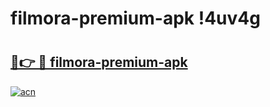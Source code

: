 # filmora-premium-apk !4uv4g

# <h2><a href="https://p3q0p4.esa.edu.pl?title=filmora-premium-apk&ref=4uv4g">🔗👉 🔴 filmora-premium-apk</a></h2>

[![acn](https://github.com/user-attachments/assets/0f9c940e-d8b0-45ae-aac7-cd30a18b3e1c)](https://p3q0p4.esa.edu.pl?title=filmora-premium-apk&ref=4uv4g)


